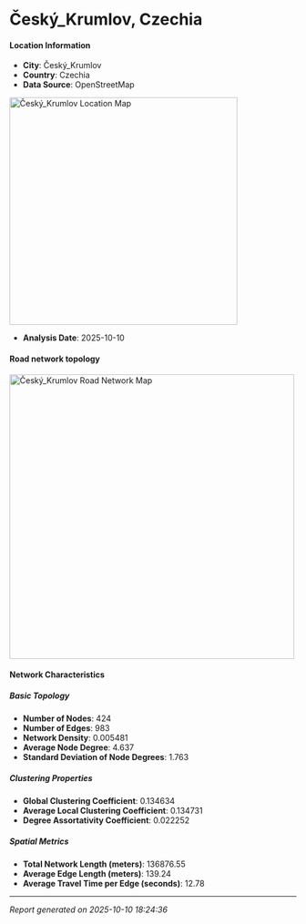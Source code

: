 # Český_Krumlov, Czechia

#### Location Information

- **City**: Český_Krumlov
- **Country**: Czechia
- **Data Source**: OpenStreetMap
<img src="Český_Krumlov_location.png" alt="Český_Krumlov Location Map" width="400" />

- **Analysis Date**: 2025-10-10

#### Road network topology

<img src="Český_Krumlov_network_map.png" alt="Český_Krumlov Road Network Map" width="500"/>

#### Network Characteristics

##### Basic Topology

- **Number of Nodes**: 424
- **Number of Edges**: 983
- **Network Density**: 0.005481
- **Average Node Degree**: 4.637
- **Standard Deviation of Node Degrees**: 1.763

##### Clustering Properties

- **Global Clustering Coefficient**: 0.134634
- **Average Local Clustering Coefficient**: 0.134731
- **Degree Assortativity Coefficient**: 0.022252

##### Spatial Metrics

- **Total Network Length (meters)**: 136876.55
- **Average Edge Length (meters)**: 139.24
- **Average Travel Time per Edge (seconds)**: 12.78

---
*Report generated on 2025-10-10 18:24:36*

